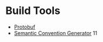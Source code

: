 # Build Tools

* [Protobuf](./protobuf/README.md)
* [Semantic Convention Generator](./semantic-conventions/README.md)
11